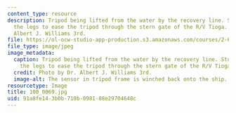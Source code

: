 ```yaml
---
content_type: resource
description: Tripod being lifted from the water by the recovery line. Students steady
  the legs to ease the tripod through the stern gate of the R/V Tioga. Photo by Dr.
  Albert J. Williams 3rd.
file: https://ol-ocw-studio-app-production.s3.amazonaws.com/courses/2-693-principles-of-oceanographic-instrument-systems-sensors-and-measurements-13-998-spring-2004/91a8fe143b0b710b098188e29704648c_100_0069.jpg
file_type: image/jpeg
image_metadata:
  caption: Tripod being lifted from the water by the recovery line. Students steady
    the legs to ease the tripod through the stern gate of the R/V Tioga.
  credit: Photo by Dr. Albert J. Williams 3rd.
  image-alt: The sensor in tripod frame is winched back onto the ship.
resourcetype: Image
title: 100_0069.jpg
uid: 91a8fe14-3b0b-710b-0981-88e29704648c
---
```

